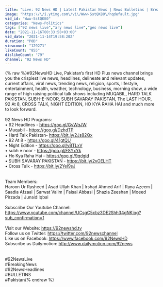 ```yaml
---
title: "Live: 92 News HD | Latest Pakistan News | News Bulletins | Breaking News & Headlines"
image: "https:\/\/i.ytimg.com\/vi\/Www-SstQKB0\/hqdefault.jpg"
vid_id: "Www-SstQKB0"
categories: "News-Politics"
tags: ["92 news live","ary news live","geo news live"]
date: "2021-11-16T00:33:58+03:00"
vid_date: "2021-11-14T19:58:20Z"
duration: "P0D"
viewcount: "129271"
likeCount: "855"
dislikeCount: "79"
channel: "92 News HD"
---
```

{% raw %}#92NewsHD Live, Pakistan’s first HD Plus news channel brings you the crispiest live news, headlines, delineate and relevant updates, current affairs, viral news, trending news, religion, sports, lifestyle, entertainment, health, weather, technology, business, morning show, a wide range of high raising political talk shows including MUQABIL, HARD TALK PAKISTAN, SUBH-E-NOOR, SUBH SAVARAY PAKISTAN, The LAST HOUR, 92 At 8, CROSS TALK, NIGHT EDITION, HO KYA RAHA HAI and much more to look forward. <br /><br />92 News HD Programs: <br />• 92 Headlines - <a rel="nofollow" target="blank" href="https://goo.gl/GvWqJW">https://goo.gl/GvWqJW</a><br />• Muqabil - <a rel="nofollow" target="blank" href="https://goo.gl/DzhdTP">https://goo.gl/DzhdTP</a><br />• Hard Talk Pakistan- <a rel="nofollow" target="blank" href="https://bit.ly/2Js82Qx">https://bit.ly/2Js82Qx</a><br />• 92 At 8 - <a rel="nofollow" target="blank" href="https://goo.gl/41gtQU">https://goo.gl/41gtQU</a><br />• Night Edition - <a rel="nofollow" target="blank" href="https://goo.gl/vBTLxV">https://goo.gl/vBTLxV</a><br />• subh e noor - <a rel="nofollow" target="blank" href="https://goo.gl/FSYxYk">https://goo.gl/FSYxYk</a><br />• Ho Kya Raha Hai – <a rel="nofollow" target="blank" href="https://goo.gl/9qdgid">https://goo.gl/9qdgid</a><br />• SUBH SAVARAY PAKISTAN - <a rel="nofollow" target="blank" href="https://bit.ly/2vOELHT">https://bit.ly/2vOELHT</a><br />• Cross Talk - <a rel="nofollow" target="blank" href="https://bit.ly/2Yel9sJ">https://bit.ly/2Yel9sJ</a><br /><br /><br />Team Members:<br />Haroon Ur Rasheed | Asad Ullah Khan | Irshad Ahmed Arif | Rana Azeem | Saadia Afzaal | Sarwat Valim | Faisal Abbasi | Shazia Zeeshan | Moeed Pirzada | Junaid Iqbal<br /><br />Subscribe Our Youtube Channel: <a rel="nofollow" target="blank" href="https://www.youtube.com/channel/UCsgC5cbz3DE2Shh34gNKiog?sub_confirmation=1">https://www.youtube.com/channel/UCsgC5cbz3DE2Shh34gNKiog?sub_confirmation=1</a><br /><br />Visit our Website:                           <a rel="nofollow" target="blank" href="https://92newshd.tv">https://92newshd.tv</a><br />Follow us on Twitter:                     <a rel="nofollow" target="blank" href="https://twitter.com/92newschannel">https://twitter.com/92newschannel</a><br />Like us on Facebook:                    <a rel="nofollow" target="blank" href="https://www.facebook.com/92NewsHD">https://www.facebook.com/92NewsHD</a><br />Subscribe us Dailymotion:           <a rel="nofollow" target="blank" href="http://www.dailymotion.com/92news">http://www.dailymotion.com/92news</a><br /><br /><br />#92NewsLive<br />#BreakingNews<br />#92NewsHeadlines<br />#BULLETINS<br />#Pakistan{% endraw %}
